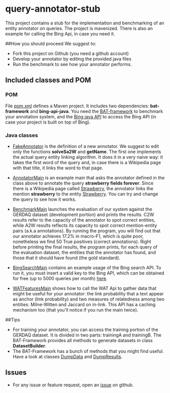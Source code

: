 # query-annotator-stub

This project contains a stub for the implementation and benchmarking of an entity annotator on queries. The project is mavenized. There is also an example for calling the Bing Api, in case you need it.

##How you should proceed
We suggest to:
- Fork this project on Github (you need a github account)
- Develop your annotator by editing the provided java files
- Run the benchmark to see how your annotator performs.

## Included classes and POM
### POM
File [pom.xml](pom.xml) defines a Maven project. It includes two dependencies: **bat-framework** and **bing-api-java**. You need the [BAT-framework](http://www.github.com/marcocor/bat-framework) to benchmark your annotation system, and the [Bing java API](http://www.github.com/marcocor/bing-api-java) to access the Bing API (in case your project is built on top of Bing).

### Java classes
- [FakeAnnotator](src/main/java/annotatorstub/annotator/FakeAnnotator.java) is the definition of a new annotator. We suggest to edit only the functions **solveSa2W** and **getName**. The first one implements the actual query entity linking algorithm. It does it in a very naive way: it takes the first word of the query and, in case there is a Wikipedia page with that title, it links the word to that page.

- [AnnotatorMain](src/main/java/annotatorstub/main/AnnotatorMain.java) is an example main that asks the annotator defined in the class above to annotate the query **strawberry fields forever**. Since there is a Wikipedia page called [Strawberry](http://en.wikipedia.org/wiki/Strawberry), the annotator links the mention **strawberry** to the entity [Strawberry](http://en.wikipedia.org/wiki/Strawberry). You can try and change the query to see how it works.

- [BenchmarkMain](src/main/java/annotatorstub/main/BenchmarkMain.java) launches the evaluation of our system against the GERDAQ dataset (development portion) and prints the results. C2W results refer to the capacity of the annotator to spot correct entities, while A2W results reflects its capacity to spot correct mention-entity pairs (a.k.a annotations). By running the program, you will find out that our annotator achieves 17.2% in macro-F1, which is quite poor, nonetheless we find 50 True positives (correct annotations). Right before printing the final results, the program prints, for each query of the evaluation dataset, the entities that the annotator has found, and those that it should have found (the gold standard).

- [BingSearchMain](src/main/java/annotatorstub/main/BingSearchMain.java) contains an example usage of the Bing search API. To run it, you must insert a valid key to the Bing API, which can be obtained for free (up to 5000 queries per month) [here](http://datamarket.azure.com/dataset/bing/search).

- [WATFeaturesMain](src/main/java/annotatorstub/main/WATFeaturesMain.java) shows how to call the WAT Api to gather data that might be useful for your annotator: the link probability that a text appear as anchor (link probability) and two measures of relatedness among two entities: Milne-Witten and Jaccard on in-link. This API has a caching mechanism too (that you'll notice if you run the main twice).

##Tips
- For training your annotator, you can access the training portion of the GERDAQ dataset. It is divided in two parts: trainingA and trainingB. The BAT-Framework provides all methods to generate datasets in class **DatasetBuilder**.
- The BAT-Framework has a bunch of methods that you might find useful. Have a look at classes [DumpData](https://github.com/marcocor/bat-framework/blob/master/src/main/java/it/unipi/di/acube/batframework/utils/DumpData.java) and [DumpResults](https://github.com/marcocor/bat-framework/blob/master/src/main/java/it/unipi/di/acube/batframework/utils/DumpResults.java).
 

## Issues
- For any issue or feature request, open an [issue](https://github.com/marcocor/query-annotator-stub/issues) on github.
